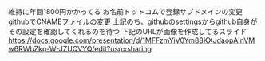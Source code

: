 維持に年間1800円かかってる 
お名前ドットコムで登録サブドメインの変更 
githubでCNAMEファイルの変更 
上記のち、githubのsettingsからgithub自身がその設定を確認してくれるのを待つ 
下記のURLが画像を作成してるスライド 
https://docs.google.com/presentation/d/1MFFzmYiV0Ym88KXJdaopAInVMw6RWbZkp-W-JZUQVYQ/edit?usp=sharing
